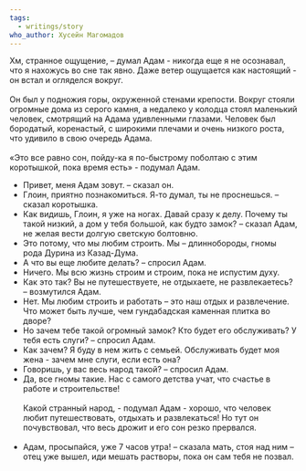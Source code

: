 ```yaml
---
tags:
  - writings/story
who_author: Хусейн Магомадов
---
```

Хм, странное ощущение, – думал Адам - никогда еще я не осознавал, что я нахожусь во сне так явно. Даже ветер ощущается как настоящий - он встал и огляделся вокруг.  
⠀  
Он был у подножия горы, окруженной стенами крепости. Вокруг стояли огромные дома из серого камня, а недалеко у колодца стоял маленький человек, смотрящий на Адама удивленными глазами. Человек был бородатый, коренастый, с широкими плечами и очень низкого роста, что удивило в свою очередь Адама.  
⠀  
«Это все равно сон, пойду-ка я по-быстрому поболтаю с этим коротышкой, пока время есть» - подумал Адам.  
- Привет, меня Адам зовут. – сказал он.
- Глоин, приятно познакомиться. Я-то думал, ты не проснешься. – сказал коротышка.
- Как видишь, Глоин, я уже на ногах. Давай сразу к делу. Почему ты такой низкий, а дом у тебя большой, как будто замок? – сказал Адам, не желая вести долгую светскую болтовню.
- Это потому, что мы любим строить. Мы – длиннобороды, гномы рода Дурина из Казад-Дума.
- А что вы еще любите делать? – спросил Адам.
- Ничего. Мы всю жизнь строим и строим, пока не испустим духу.
- Как это так? Вы не путешествуете, не отдыхаете, не развлекаетесь? – возмутился Адам.
- Нет. Мы любим строить и работать – это наш отдых и развлечение. Что может быть лучше, чем гундабадская каменная плитка во дворе?
- Но зачем тебе такой огромный замок? Кто будет его обслуживать? У тебя есть слуги? – спросил Адам.
- Как зачем? Я буду в нем жить с семьей. Обслуживать будет моя жена - зачем мне слуги, если есть она?
- Говоришь, у вас весь народ такой? – спросил Адам.
- Да, все гномы такие. Нас с самого детства учат, что счастье в работе и строительстве!  
⠀  
Какой странный народ, - подумал Адам - хорошо, что человек любит путешествовать, отдыхать и развлекаться! Но тут он почувствовал, что весь дрожит и его сон резко прервался.  
⠀  
- Адам, просыпайся, уже 7 часов утра! – сказала мать, стоя над ним – отец уже вышел, иди мешать растворы, пока он сам тебя не позвал.